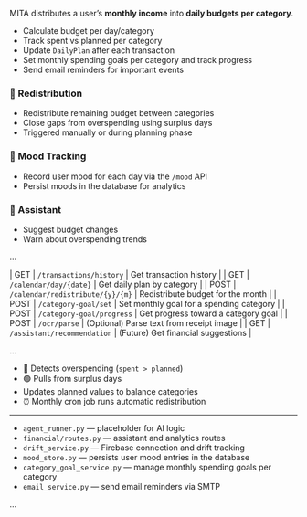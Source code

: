 MITA distributes a user’s **monthly income** into **daily budgets per category**.

- Calculate budget per day/category
- Track spent vs planned per category
- Update `DailyPlan` after each transaction
- Set monthly spending goals per category and track progress
- Send email reminders for important events

### 🔁 Redistribution
- Redistribute remaining budget between categories
- Close gaps from overspending using surplus days
- Triggered manually or during planning phase

### 🙂 Mood Tracking
- Record user mood for each day via the `/mood` API
- Persist moods in the database for analytics

### 🧠 Assistant
- Suggest budget changes
- Warn about overspending trends

...

| GET    | `/transactions/history`              | Get transaction history                     |
| GET    | `/calendar/day/{date}`               | Get daily plan by category                  |
| POST   | `/calendar/redistribute/{y}/{m}`     | Redistribute budget for the month           |
| POST   | `/category-goal/set`                 | Set monthly goal for a spending category    |
| POST   | `/category-goal/progress`            | Get progress toward a category goal         |
| POST   | `/ocr/parse`                         | (Optional) Parse text from receipt image    |
| GET    | `/assistant/recommendation`          | (Future) Get financial suggestions          |

...

- 🔴 Detects overspending (`spent > planned`)
- 🟢 Pulls from surplus days
- Updates planned values to balance categories
- ⏰ Monthly cron job runs automatic redistribution

---

- `agent_runner.py` — placeholder for AI logic
- `financial/routes.py` — assistant and analytics routes
- `drift_service.py` — Firebase connection and drift tracking
- `mood_store.py` — persists user mood entries in the database
- `category_goal_service.py` — manage monthly spending goals per category
- `email_service.py` — send email reminders via SMTP

...
